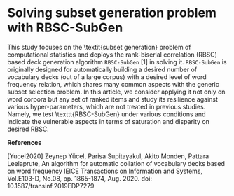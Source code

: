 # Solving subset generation problem with RBSC-SubGen

This study focuses on the \textit{subset generation} problem of computational statistics and deploys the rank-biserial correlation (RBSC) based deck generation algorithm  ``RBSC-SubGen`` [1] in solving it. ``RBSC-SubGen`` is originally designed for automatically building a desired number of vocabulary decks (out of a large corpus) with a desired level of word frequency relation, which shares many common aspects with the generic subset selection problem. 
 In this article, we consider applying it not only on word corpora but any set of ranked items and study its resilience against various hyper-parameters, which are not treated in previous studies. Namely, we test \texttt{RBSC-SubGen} under various conditions and indicate the vulnerable aspects in terms of saturation and disparity on desired RBSC. 
 
 **References**

[Yucel2020] Zeynep Yücel, Parisa Supitayakul, Akito Monden, Pattara Leelaprute, 
An algorithm for automatic collation of vocabulary decks based on word frequency
IEICE Transactions on Information and Systems, Vol.E103-D, No.08, pp. 1865-1874, Aug. 2020.
doi: 10.1587/transinf.2019EDP7279

